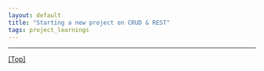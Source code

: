 ```yaml
---
layout: default
title: "Starting a new project on CRUD & REST"
tags: project_learnings
---
```




***

[[Top]](#top)
